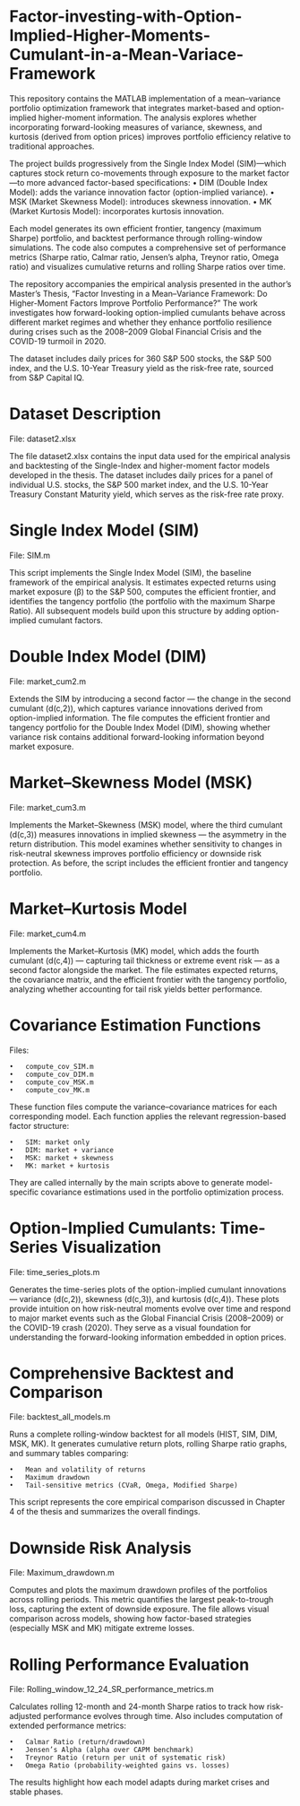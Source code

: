 # Factor-investing-with-Option-Implied-Higher-Moments-Cumulant-in-a-Mean-Variace-Framework
This repository contains the MATLAB implementation of a mean–variance portfolio optimization framework that integrates market-based and option-implied higher-moment information. The analysis explores whether incorporating forward-looking measures of variance, skewness, and kurtosis (derived from option prices) improves portfolio efficiency relative to traditional approaches.

The project builds progressively from the Single Index Model (SIM)—which captures stock return co-movements through exposure to the market factor—to more advanced factor-based specifications:
	•	DIM (Double Index Model): adds the variance innovation factor (option-implied variance).
	•	MSK (Market Skewness Model): introduces skewness innovation.
	•	MK (Market Kurtosis Model): incorporates kurtosis innovation.

Each model generates its own efficient frontier, tangency (maximum Sharpe) portfolio, and backtest performance through rolling-window simulations. The code also computes a comprehensive set of performance metrics (Sharpe ratio, Calmar ratio, Jensen’s alpha, Treynor ratio, Omega ratio) and visualizes cumulative returns and rolling Sharpe ratios over time.

The repository accompanies the empirical analysis presented in the author’s Master’s Thesis, “Factor Investing in a Mean–Variance Framework: Do Higher-Moment Factors Improve Portfolio Performance?” The work investigates how forward-looking option-implied cumulants behave across different market regimes and whether they enhance portfolio resilience during crises such as the 2008–2009 Global Financial Crisis and the COVID-19 turmoil in 2020.

The dataset includes daily prices for 360 S&P 500 stocks, the S&P 500 index, and the U.S. 10-Year Treasury yield as the risk-free rate, sourced from S&P Capital IQ.

# Dataset Description
File: dataset2.xlsx

The file dataset2.xlsx contains the input data used for the empirical analysis and backtesting of the Single-Index and higher-moment factor models developed in the thesis. The dataset includes daily prices for a panel of individual U.S. stocks, the S&P 500 market index, and the U.S. 10-Year Treasury Constant Maturity yield, which serves as the risk-free rate proxy.

# Single Index Model (SIM)
File: SIM.m

This script implements the Single Index Model (SIM), the baseline framework of the empirical analysis. It estimates expected returns using market exposure (β) to the S&P 500, computes the efficient frontier, and identifies the tangency portfolio (the portfolio with the maximum Sharpe Ratio). All subsequent models build upon this structure by adding option-implied cumulant factors.

# Double Index Model (DIM)
File: market_cum2.m

Extends the SIM by introducing a second factor — the change in the second cumulant (d(c,2)), which captures variance innovations derived from option-implied information. The file computes the efficient frontier and tangency portfolio for the Double Index Model (DIM), showing whether variance risk contains additional forward-looking information beyond market exposure.

# Market–Skewness Model (MSK)
File: market_cum3.m

Implements the Market–Skewness (MSK) model, where the third cumulant (d(c,3)) measures innovations in implied skewness — the asymmetry in the return distribution. This model examines whether sensitivity to changes in risk-neutral skewness improves portfolio efficiency or downside risk protection. As before, the script includes the efficient frontier and tangency portfolio.

# Market–Kurtosis Model
File: market_cum4.m

Implements the Market–Kurtosis (MK) model, which adds the fourth cumulant (d(c,4)) — capturing tail thickness or extreme event risk — as a second factor alongside the market. The file estimates expected returns, the covariance matrix, and the efficient frontier with the tangency portfolio, analyzing whether accounting for tail risk yields better performance.

# Covariance Estimation Functions
Files:

	•	compute_cov_SIM.m
	•	compute_cov_DIM.m
	•	compute_cov_MSK.m
	•	compute_cov_MK.m

These function files compute the variance–covariance matrices for each corresponding model.
Each function applies the relevant regression-based factor structure:

	•	SIM: market only
	•	DIM: market + variance
	•	MSK: market + skewness
	•	MK: market + kurtosis

They are called internally by the main scripts above to generate model-specific covariance estimations used in the portfolio optimization process.

# Option-Implied Cumulants: Time-Series Visualization
File: time_series_plots.m

Generates the time-series plots of the option-implied cumulant innovations — variance (d(c,2)), skewness (d(c,3)), and kurtosis (d(c,4)).
These plots provide intuition on how risk-neutral moments evolve over time and respond to major market events such as the Global Financial Crisis (2008–2009) or the COVID-19 crash (2020). They serve as a visual foundation for understanding the forward-looking information embedded in option prices.

# Comprehensive Backtest and Comparison
File: backtest_all_models.m

Runs a complete rolling-window backtest for all models (HIST, SIM, DIM, MSK, MK).
It generates cumulative return plots, rolling Sharpe ratio graphs, and summary tables comparing:

	•	Mean and volatility of returns
	•	Maximum drawdown
	•	Tail-sensitive metrics (CVaR, Omega, Modified Sharpe)
	
This script represents the core empirical comparison discussed in Chapter 4 of the thesis and summarizes the overall findings.

# Downside Risk Analysis
File: Maximum_drawdown.m

Computes and plots the maximum drawdown profiles of the portfolios across rolling periods. This metric quantifies the largest peak-to-trough loss, capturing the extent of downside exposure. The file allows visual comparison across models, showing how factor-based strategies (especially MSK and MK) mitigate extreme losses.

# Rolling Performance Evaluation
File: Rolling_window_12_24_SR_performance_metrics.m

Calculates rolling 12-month and 24-month Sharpe ratios to track how risk-adjusted performance evolves through time.
Also includes computation of extended performance metrics:

	•	Calmar Ratio (return/drawdown)
	•	Jensen’s Alpha (alpha over CAPM benchmark)
	•	Treynor Ratio (return per unit of systematic risk)
	•	Omega Ratio (probability-weighted gains vs. losses)
	
The results highlight how each model adapts during market crises and stable phases.
